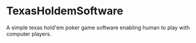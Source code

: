 # TexasHoldemSoftware
A simple texas hold'em poker game software enabling human to play with computer players.
